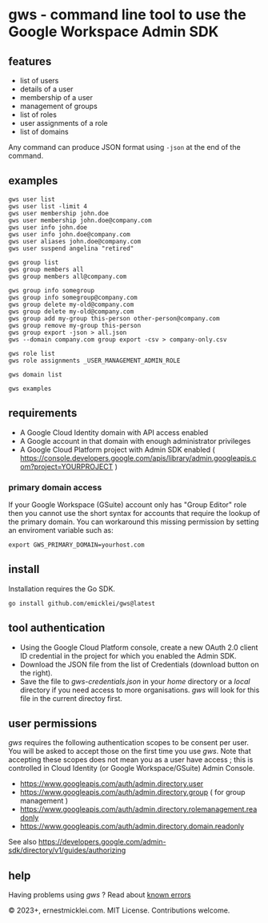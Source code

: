 # gws - command line tool to use the Google Workspace Admin SDK

## features

- list of users
- details of a user
- membership of a user
- management of groups
- list of roles
- user assignments of a role
- list of domains

Any command can produce JSON format using `-json` at the end of the command.

## examples

    gws user list
    gws user list -limit 4
    gws user membership john.doe
    gws user membership john.doe@company.com
    gws user info john.doe
    gws user info john.doe@company.com
    gws user aliases john.doe@company.com
    gws user suspend angelina "retired"

    gws group list    
    gws group members all
    gws group members all@company.com

    gws group info somegroup
    gws group info somegroup@company.com
    gws group delete my-old@company.com
    gws group delete my-old@company.com
    gws group add my-group this-person other-person@company.com
    gws group remove my-group this-person
    gws group export -json > all.json    
    gws --domain company.com group export -csv > company-only.csv

    gws role list
    gws role assignments _USER_MANAGEMENT_ADMIN_ROLE
   
    gws domain list

    gws examples

## requirements

- A Google Cloud Identity domain with API access enabled
- A Google account in that domain with enough administrator privileges
- A Google Cloud Platform project with Admin SDK enabled ( https://console.developers.google.com/apis/library/admin.googleapis.com?project=YOURPROJECT )

### primary domain access

If your Google Workspace (GSuite) account only has "Group Editor" role then you cannot use the short syntax for accounts that require the lookup of the primary domain. You can workaround this missing permission by setting an enviroment variable such as:

    export GWS_PRIMARY_DOMAIN=yourhost.com

## install

Installation requires the Go SDK.

    go install github.com/emicklei/gws@latest 

## tool authentication

- Using the Google Cloud Platform console, create a new OAuth 2.0 client ID credential in the project for which you enabled the Admin SDK.
- Download the JSON file from the list of Credentials (download button on the right).
- Save the file to *gws-credentials.json* in your *home* directory or a *local* directory if you need access to more organisations. *gws* will look for this file in the current directoy first.

## user permissions

*gws* requires the following authentication scopes to be consent per user.
You will be asked to accept those on the first time you use *gws*.
Note that accepting these scopes does not mean you as a user have access ; this is controlled in Cloud Identity (or Google Workspace/GSuite) Admin Console.

- https://www.googleapis.com/auth/admin.directory.user
- https://www.googleapis.com/auth/admin.directory.group ( for group management )
- https://www.googleapis.com/auth/admin.directory.rolemanagement.readonly
- https://www.googleapis.com/auth/admin.directory.domain.readonly

See also https://developers.google.com/admin-sdk/directory/v1/guides/authorizing

## help

Having problems using *gws* ? Read about [known errors](/errors.md)

&copy; 2023+, ernestmicklei.com. MIT License. Contributions welcome.
